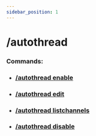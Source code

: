 ```yaml
---
sidebar_position: 1
---
```


# /autothread
### Commands:
- ### [/autothread enable](/docs/easythreads/autothreading/autothread/autothread-enable)
- ### [/autothread edit](/docs/easythreads/autothreading/autothread/autothread-edit)
- ### [/autothread listchannels](/docs/easythreads/autothreading/autothread/autothread-listchannels)
- ### [/autothread disable](/docs/easythreads/autothreading/autothread/autothread-disable)
